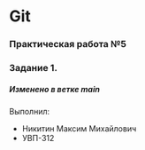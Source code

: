 # Git
### Практическая работа №5
### Задание 1.
##### Изменено в ветке main
Выполнил:
* Никитин Максим Михайлович
* УВП-312

